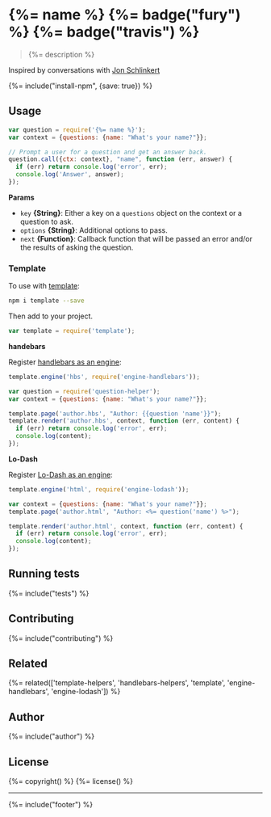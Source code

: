 # {%= name %} {%= badge("fury") %} {%= badge("travis") %}

> {%= description %}

Inspired by conversations with [Jon Schlinkert](https://github.com/jonschlinkert)

{%= include("install-npm", {save: true}) %}

## Usage

```js
var question = require('{%= name %}');
var context = {questions: {name: "What's your name?"}};

// Prompt a user for a question and get an answer back.
question.call({ctx: context}, "name", function (err, answer) {
  if (err) return console.log('error', err);
  console.log('Answer', answer);
});
```

**Params**

* `key` **{String}**: Either a key on a `questions` object on the context or a question to ask.    
* `options` **{String}**: Additional options to pass.    
* `next` **{Function}**: Callback function that will be passed an error and/or the results of asking the question.    


### Template 

To use with [template]:

```bash
npm i template --save
```

Then add to your project.

```js
var template = require('template');
```

**handebars**

Register [handlebars as an engine][engine-handlebars]:

```js
template.engine('hbs', require('engine-handlebars'));

var question = require('question-helper');
var context = {questions: {name: "What's your name?"}};

template.page('author.hbs', "Author: {{question 'name'}}");
template.render('author.hbs', context, function (err, content) {
  if (err) return console.log('error', err);
  console.log(content);
});
```

**Lo-Dash**

Register [Lo-Dash as an engine][engine-lodash]:

```js
template.engine('html', require('engine-lodash'));

var context = {questions: {name: "What's your name?"}};
template.page('author.html', "Author: <%= question('name') %>");

template.render('author.html', context, function (err, content) {
  if (err) return console.log('error', err);
  console.log(content);
});
```

## Running tests
{%= include("tests") %}

## Contributing
{%= include("contributing") %}

## Related
{%= related(['template-helpers', 'handlebars-helpers', 'template', 'engine-handlebars', 'engine-lodash']) %}

## Author
{%= include("author") %}

## License
{%= copyright() %}
{%= license() %}

***

{%= include("footer") %}

[engine-handlebars]: https://github.com/jonschlinkert/engine-handlebars
[engine-lodash]: https://github.com/jonschlinkert/engine-lodash
[template]: https://github.com/jonschlinkert/template

